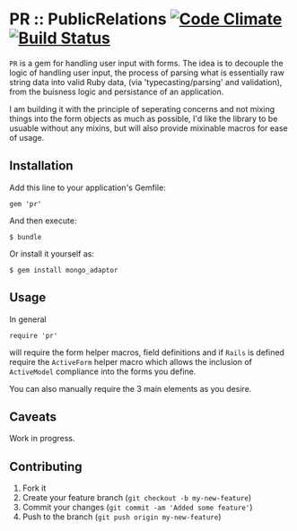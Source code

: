 PR  :: PublicRelations [![Code Climate](https://codeclimate.com/github/JonRowe/pr.png)](https://codeclimate.com/github/JonRowe/pr) [![Build Status](https://secure.travis-ci.org/JonRowe/pr.png)](http://travis-ci.org/JonRowe/pr)
======================

`PR` is a gem for handling user input with forms. The idea is to decouple
the logic of handling user input, the process of parsing what is
essentially raw string data into valid Ruby data, (via 'typecasting/parsing' 
and validation), from the buisness logic and persistance of an application.

I am building it with the principle of seperating concerns and not mixing
things into the form objects as much as possible, I'd like the library to
be usuable without any mixins, but will also provide mixinable macros for
ease of usage.

## Installation

Add this line to your application's Gemfile:

    gem 'pr'

And then execute:

    $ bundle

Or install it yourself as:

    $ gem install mongo_adaptor

## Usage

In general

    require 'pr'

will require the form helper macros, field definitions and if `Rails` is
defined require the `ActiveForm` helper macro which allows the inclusion
of `ActiveModel` compliance into the forms you define.

You can also manually require the 3 main elements as you desire.

## Caveats

Work in progress.

## Contributing

1. Fork it
2. Create your feature branch (`git checkout -b my-new-feature`)
3. Commit your changes (`git commit -am 'Added some feature'`)
4. Push to the branch (`git push origin my-new-feature`)
